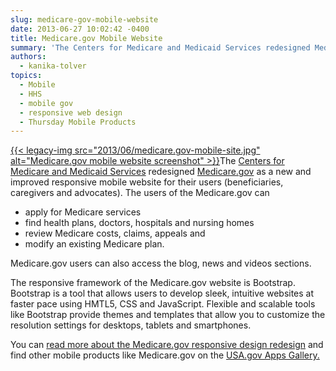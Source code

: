 ```yaml
---
slug: medicare-gov-mobile-website
date: 2013-06-27 10:02:42 -0400
title: Medicare.gov Mobile Website
summary: 'The Centers for Medicare and Medicaid Services redesigned Medicare.gov as a new and improved responsive mobile website for their users (beneficiaries, caregivers and advocates).  The users of the Medicare.gov can apply for Medicare services find health plans, doctors, hospitals and nursing homes review Medicare costs, claims, appeals and'
authors:
  - kanika-tolver
topics:
  - Mobile
  - HHS
  - mobile gov
  - responsive web design
  - Thursday Mobile Products
---
```


[{{< legacy-img src="2013/06/medicare.gov-mobile-site.jpg" alt="Medicare.gov mobile website screenshot" >}}](https://s3.amazonaws.com/digitalgov/_legacy-img/2013/06/medicare.gov-mobile-site.jpg)The [Centers for Medicare and Medicaid Services](http://cms.gov/) redesigned [Medicare.gov](http://www.medicare.gov) as a new and improved responsive mobile website for their users (beneficiaries, caregivers and advocates). The users of the Medicare.gov can

  * apply for Medicare services
  * find health plans, doctors, hospitals and nursing homes
  * review Medicare costs, claims, appeals and
  * modify an existing Medicare plan.

Medicare.gov users can also access the blog, news and videos sections.

The responsive framework of the Medicare.gov website is Bootstrap. Bootstrap is a tool that allows users to develop sleek, intuitive websites at faster pace using HMTL5, CSS and JavaScript. Flexible and scalable tools like Bootstrap provide themes and templates that allow you to customize the resolution settings for desktops, tablets and smartphones.

You can [read more about the Medicare.gov responsive design redesign](https://digitalgov.sites.usa.gov/2012/09/13/medicare-gov-responsive-redesign/ "Medicare.gov Responsive Redesign") and find other mobile products like Medicare.gov on the [USA.gov Apps Gallery.](http://apps.usa.gov/)
